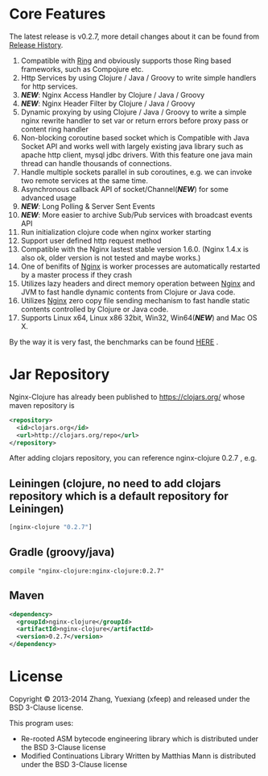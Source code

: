 Core Features
=================

The latest release is v0.2.7, more detail changes about it can be found from [Release History](downloads.html).

1. Compatible with [Ring](https://github.com/ring-clojure/ring/blob/master/SPEC) and obviously supports those Ring based frameworks, such as Compojure etc.
1. Http Services by  using Clojure / Java / Groovy to write simple handlers for http services.
1. **_NEW_**: Nginx Access Handler by Clojure / Java / Groovy
1. **_NEW_**: Nginx  Header Filter by Clojure / Java / Groovy
1. Dynamic proxying by using Clojure / Java / Groovy to write a simple nginx rewrite handler to set var or return errors before proxy pass or content ring handler
1. Non-blocking coroutine based socket which is Compatible with Java Socket API and works well with largely existing java library such as apache http client, mysql jdbc drivers. 
With this feature  one java main thread can handle thousands of connections.
1. Handle multiple sockets parallel in sub coroutines, e.g. we can invoke two remote services at the same time.
1. Asynchronous callback API of socket/Channel(**_NEW_**) for some advanced usage
1. **_NEW_**: Long Polling & Server Sent Events
1. **_NEW_**: More easier to archive  Sub/Pub services with broadcast events API
1. Run initialization clojure code when nginx worker starting
1. Support user defined http request method
1. Compatible with the Nginx lastest stable version 1.6.0. (Nginx 1.4.x is also ok, older version is not tested and maybe works.)
1. One of  benifits of [Nginx](http://nginx.org/) is worker processes are automatically restarted by a master process if they crash
1. Utilizes lazy headers and direct memory operation between [Nginx](http://nginx.org/) and JVM to fast handle dynamic contents from Clojure or Java code.
1. Utilizes [Nginx](http://nginx.org/) zero copy file sending mechanism to fast handle static contents controlled by Clojure or Java code.
1. Supports Linux x64, Linux x86 32bit, Win32, Win64(**_NEW_**) and Mac OS X. 

By the way it is very fast, the benchmarks can be found [HERE](https://github.com/ptaoussanis/clojure-web-server-benchmarks) .

Jar Repository
================

Nginx-Clojure has already been published to https://clojars.org/ whose maven repository is 

```xml
<repository>
  <id>clojars.org</id>
  <url>http://clojars.org/repo</url>
</repository>
``` 

After adding clojars repository, you can reference nginx-clojure 0.2.7 , e.g.

 Leiningen (clojure, no need to add clojars repository which is a default repository for Leiningen) 
-----------------
 
```clojure
[nginx-clojure "0.2.7"]
```
Gradle (groovy/java)
-----------------
 
```
compile "nginx-clojure:nginx-clojure:0.2.7"
```
Maven
-----------------
 
```xml
<dependency>
  <groupId>nginx-clojure</groupId>
  <artifactId>nginx-clojure</artifactId>
  <version>0.2.7</version>
</dependency>
```

License
=================
Copyright © 2013-2014 Zhang, Yuexiang (xfeep) and released under the BSD 3-Clause license.

This program uses:
* Re-rooted ASM bytecode engineering library which is distributed under the BSD 3-Clause license
* Modified Continuations Library Written by Matthias Mann  is distributed under the BSD 3-Clause license